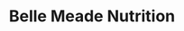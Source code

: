 ---
title: "Belle Meade Nutrition"
url: /flowood/belle-meade-nutrition/
shop: nutrition supplements
---